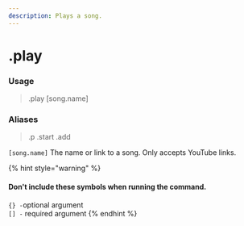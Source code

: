 ```yaml
---
description: Plays a song.
---
```


# .play

### Usage

> .play \[song.name\]

### Aliases

> .p .start .add

`[song.name]` The name or link to a song. Only accepts YouTube links.

{% hint style="warning" %}
#### Don't include these symbols when running the command.

`{} -`optional argument  
`[] -` required argument
{% endhint %}



